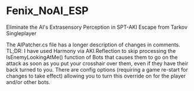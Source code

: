 # Fenix_NoAI_ESP
Eliminate the AI's Extrasensory Perception in SPT-AKI Escape from Tarkov Singleplayer

The AIPatcher.cs file has a longer description of changes in comments.
TL;DR: 
I have used Harmony via AKI.Reflection to skip processing the IsEnemyLookingAtMe() function of Bots that causes them to go on the attack as soon as you put your crosshair over them, even if they have their back turned to you. There are config options (requiring a game re-start for changes to take effect) allowing you to turn this override on for the player and/or other bots. 
